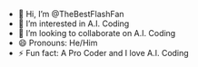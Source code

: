 - 👋 Hi, I’m @TheBestFlashFan
- 👀 I’m interested in A.I. Coding
- 💞️ I’m looking to collaborate on A.I. Coding
- 😄 Pronouns: He/Him
- ⚡ Fun fact: A Pro Coder and I love A.I. Coding

<!---
TheBestFlashFan/TheBestFlashFan is a ✨ special ✨ repository because its `README.md` (this file) appears on your GitHub profile.
You can click the Preview link to take a look at your changes.
--->
